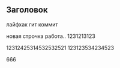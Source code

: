 ## Заголовок

лайфхак гит коммит

новая строчка
работа..
1231213123

12312425314532532521
123123534234523

666



